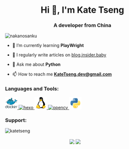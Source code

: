 <h1 align="center">Hi 👋, I'm Kate Tseng</h1>
<h3 align="center">A developer from China</h3>

<p align="left"> <img src="https://komarev.com/ghpvc/?username=nakanosanku&label=Profile%20views&color=0e75b6&style=flat" alt="nakanosanku" /> </p>

- 🌱 I’m currently learning **PlayWright**

- 📝 I regularly write articles on [blog.insider.baby](blog.insider.baby)

- 💬 Ask me about **Python**

- 📫 How to reach me **KateTseng.dev@gmail.com**

<h3 align="left">Languages and Tools:</h3>
<p align="left"> <a href="https://www.docker.com/" target="_blank" rel="noreferrer"> <img src="https://raw.githubusercontent.com/devicons/devicon/master/icons/docker/docker-original-wordmark.svg" alt="docker" width="40" height="40"/> </a> <a href="hexo.io/" target="_blank" rel="noreferrer"> <img src="https://www.vectorlogo.zone/logos/hexoio/hexoio-icon.svg" alt="hexo" width="40" height="40"/> </a> <a href="https://www.linux.org/" target="_blank" rel="noreferrer"> <img src="https://raw.githubusercontent.com/devicons/devicon/master/icons/linux/linux-original.svg" alt="linux" width="40" height="40"/> </a> <a href="https://opencv.org/" target="_blank" rel="noreferrer"> <img src="https://www.vectorlogo.zone/logos/opencv/opencv-icon.svg" alt="opencv" width="40" height="40"/> </a> <a href="https://www.python.org" target="_blank" rel="noreferrer"> <img src="https://raw.githubusercontent.com/devicons/devicon/master/icons/python/python-original.svg" alt="python" width="40" height="40"/> </a> </p>

<h3 align="left">Support:</h3>
<p><a href="https://ko-fi.com/katetseng"> <img align="left" src="https://cdn.ko-fi.com/cdn/kofi3.png?v=3" height="50" width="210" alt="katetseng" /></a></p><br><br>

<span>
<img  align="center" src="https://github-readme-stats.vercel.app/api?username=NakanoSanku&locale=cn&line_height=33&show_icons=true&hide=&theme=radical&rank_icon=github"/>
<img  align="center" src="https://github-readme-stats.vercel.app/api/top-langs/?username=NakanoSanku&locale=cn&line_height=33&theme=radical&langs_count=5&layout=compact"/>
</span>


